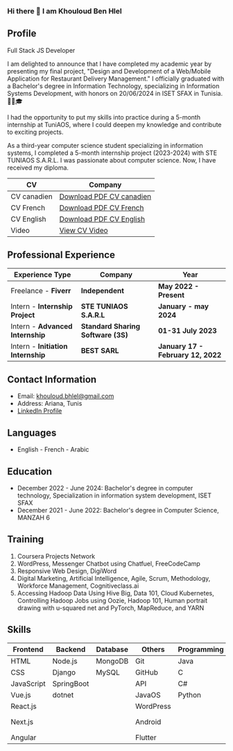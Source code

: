 ### Hi there 👋 I am  Khouloud Ben Hlel 

## Profile
Full Stack JS Developer

I am delighted to announce that I have completed my academic year by presenting my final project, "Design and Development of a Web/Mobile Application for Restaurant Delivery Management." I officially graduated with a Bachelor's degree in Information Technology, specializing in Information Systems Development, with honors on 20/06/2024 in ISET SFAX in Tunisia. 👩‍🎓🎓

I had the opportunity to put my skills into practice during a 5-month internship at TuniAOS, where I could deepen my knowledge and contribute to exciting projects.

As a third-year computer science student specializing in information systems, I completed a 5-month internship project (2023-2024) with STE TUNIAOS S.A.R.L. I was passionate about computer science. Now, I have received my diploma.

| CV         | Company                                                                                                                              |
|------------|--------------------------------------------------------------------------------------------------------------------------------------|
| CV canadien| [Download PDF CV canadien](https://raw.githubusercontent.com/khouloudbh23/CV-Fransh/master/cv-canadien-professionnel.pdf)         |
| CV French  | [Download PDF CV French](https://raw.githubusercontent.com/Khouloud-Bhlel/CV-Fransh/master/CV-khouloud-ben-hlel-en-français.pdf) |
| CV English | [Download PDF CV English](https://raw.githubusercontent.com/Khouloud-Bhlel/CV-Fransh/master/CV-khouloud-ben-hlel-en-anglais.pdf) |
| Video      | [View CV Video](https://drive.google.com/file/d/1RpyErWuzXp0CO2fqFEnWMmaXnjlQAoDh/view?usp=drive_link) |



## Professional Experience

| Experience Type              | Company                                      | Year    |
|------------------------------|----------------------------------------------|-----------------|
| Freelance - **Fiverr**           | **Independent**                              |**May 2022 - Present** |
| Intern - **Internship Project**  | **STE TUNIAOS S.A.R.L**                      |**January - may 2024**|
| Intern - **Advanced Internship** | **Standard Sharing Software (3S)**           |**01-31 July 2023**|
| Intern - **Initiation Internship**| **BEST SARL**                               |**January 17 - February 12, 2022**|


## Contact Information
- Email: khouloud.bhlel@gmail.com
- Address: Ariana, Tunis
- [LinkedIn Profile](https://www.linkedin.com/in/khouloud-ben-hlel-b4b069236/)

## Languages
- English     - French      - Arabic
  
## Education
- December 2022 - June 2024: Bachelor's degree in computer technology, Specialization in information system development, ISET SFAX
- December 2021 - June 2022: Bachelor's degree in Computer Science, MANZAH 6

## Training
1. Coursera Projects Network
2. WordPress, Messenger Chatbot using Chatfuel, FreeCodeCamp
3. Responsive Web Design, DigiWord
4. Digital Marketing, Artificial Intelligence, Agile, Scrum, Methodology, Workforce Management, Cognitiveclass.ai
5. Accessing Hadoop Data Using Hive Big, Data 101, Cloud Kubernetes, Controlling Hadoop Jobs using Oozie, Hadoop 101, Human portrait drawing with u-squared net and PyTorch, MapReduce, and YARN

## Skills
| Frontend      | Backend       | Database   | Others         | Programming   | Office         |
|---------------|---------------|------------|----------------|---------------|----------------|
| HTML          | Node.js       | MongoDB    | Git            | Java          | Word           |
| CSS           | Django        | MySQL      | GitHub         | C             | PowerPoint     |
| JavaScript    | SpringBoot    |            | API            | C#            | Excel          |
| Vue.js        | dotnet        |            | JavaOS         | Python        | Power BI       |
| React.js      |               |            | WordPress      |               | Desktop        |
| Next.js       |               |            | Android        |               | Movie Maker    |
| Angular       |               |            | Flutter        |               | Filmora        |



